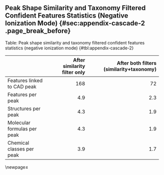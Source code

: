 ## Peak Shape Similarity and Taxonomy Filtered Confident Features Statistics (Negative Ionization Mode) {#sec:appendix-cascade-2 .page_break_before}

Table: Peak shape similarity and taxonomy filtered confident features statistics (negative ionization mode) {#tbl:appendix-cascade-2}

|                                 | After similarity filter only|After both filters (similarity+taxonomy) |
|:------------------------------- | ---------------------------:| ---------------------------:|
| Features linked to CAD peak     | 168                         | 72                          |
| Features per peak               | 4.9                         | 2.3                         | 
| Structures per peak             | 4.3                         | 1.9                         | 
| Molecular formulas per peak     | 4.3                         | 1.9                         | 
| Chemical classes per peak       | 3.9                         | 1.7                         | 

\newpage≤
